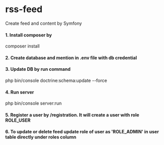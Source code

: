 # rss-feed
Create feed and content by Symfony

#### 1. Install composer by
composer install

#### 2. Create database and mention in .env file with db credential

#### 3. Update DB by run command
php bin/console doctrine:schema:update --force

#### 4. Run server
 php bin/console server:run

#### 5. Register a user by /registration. It will create a user with role ROLE_USER

#### 6. To update or delete feed update role of user as 'ROLE_ADMIN' in user table directly under roles column
